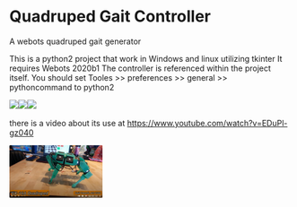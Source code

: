 # Quadruped Gait Controller
A webots quadruped gait generator

This is a python2 project that work in Windows and linux utilizing tkinter
It requires Webots 2020b1
The controller is referenced within the project itself. You should set Tooles >> preferences >> general >> pythoncommand to python2

<img src="media/ezgif-1-3e85706516.gif" width="33%"><img src="media/ezgif-1-94c1b09821.gif" width="33%"><img src="media/ezgif-1-44b11274bd.gif" width="33%">

there is a video about its use at https://www.youtube.com/watch?v=EDuPl-gz040

[<img src="media/Screenshot%20from%202024-01-14%2020-45-53.png" width="33%">](https://www.youtube.com/watch?v=EDuPl-gz040)



